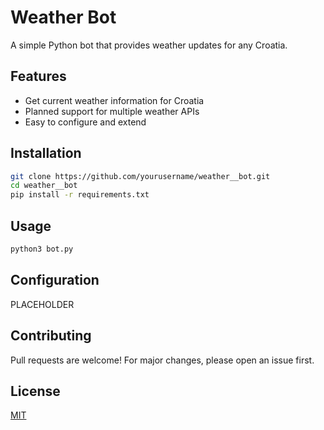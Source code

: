 # Weather Bot

A simple Python bot that provides weather updates for any Croatia.

## Features

- Get current weather information for Croatia
- Planned support for multiple weather APIs
- Easy to configure and extend

## Installation

```bash
git clone https://github.com/yourusername/weather__bot.git
cd weather__bot
pip install -r requirements.txt
```

## Usage

```bash
python3 bot.py
```

## Configuration

PLACEHOLDER

## Contributing

Pull requests are welcome! For major changes, please open an issue first.

## License

[MIT](LICENSE)
